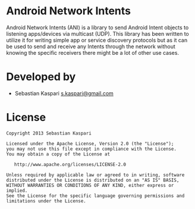 Android Network Intents
=======================
Android Network Intents (ANI) is a library to send Android Intent objects to listening
apps/devices via multicast (UDP). This library has been written to utilize it for
writing simple app or service discovery protocols but as it can be used to send and
receive any Intents through the network without knowing the specific receivers there
might be a lot of other use cases.

Developed by
============

* Sebastian Kaspari <s.kaspari@gmail.com>

License
=======

    Copyright 2013 Sebastian Kaspari

    Licensed under the Apache License, Version 2.0 (the "License");
    you may not use this file except in compliance with the License.
    You may obtain a copy of the License at

       http://www.apache.org/licenses/LICENSE-2.0

    Unless required by applicable law or agreed to in writing, software
    distributed under the License is distributed on an "AS IS" BASIS,
    WITHOUT WARRANTIES OR CONDITIONS OF ANY KIND, either express or implied.
    See the License for the specific language governing permissions and
    limitations under the License.

